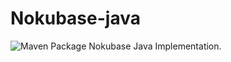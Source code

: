 # Nokubase-java
![Maven Package](https://github.com/Noku-app/Nokubase-java/workflows/Maven%20Package/badge.svg)
Nokubase Java Implementation.
